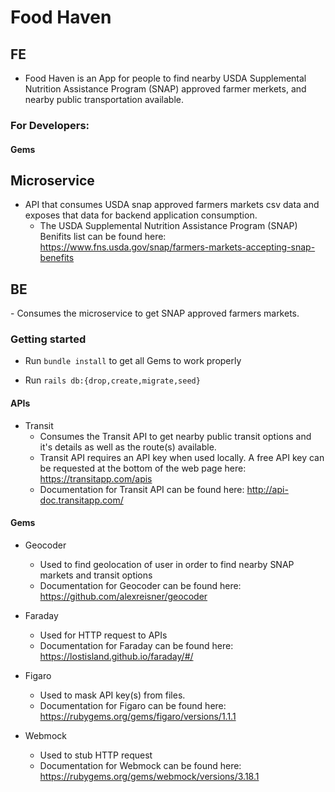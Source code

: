 <h1>Food Haven</h1>

<h2>FE</h2>

- Food Haven is an App for people to find nearby USDA Supplemental Nutrition Assistance Program (SNAP) approved farmer merkets, and nearby public transportation available.

<h3>For Developers:</h3>

<h4>Gems</h4>

<h2>Microservice</h2>

- API that consumes USDA snap approved farmers markets csv data and exposes that data for backend application consumption.
  - The USDA Supplemental Nutrition Assistance Program (SNAP) Benifits list can be found here: https://www.fns.usda.gov/snap/farmers-markets-accepting-snap-benefits

<h2>BE</h2>
- Consumes the microservice to get SNAP approved farmers markets. <br>

<h3>Getting started</h3>

- Run `bundle install` to get all Gems to work properly

- Run `rails db:{drop,create,migrate,seed}`

<h4>APIs</h4>

- Transit
  - Consumes the Transit API to get nearby public transit options and it's details as well as the route(s) available.
  - Transit API requires an API key when used locally. A free API key can be requested at the bottom of the web page here: https://transitapp.com/apis
  - Documentation for Transit API can be found here: http://api-doc.transitapp.com/
    
<h4>Gems</h4>

- Geocoder
  - Used to find geolocation of user in order to find nearby SNAP markets and transit options
  - Documentation for Geocoder can be found here: https://github.com/alexreisner/geocoder
    
- Faraday
  - Used for HTTP request to APIs 
  - Documentation for Faraday can be found here: https://lostisland.github.io/faraday/#/

- Figaro
  - Used to mask API key(s) from files. 
  - Documentation for Figaro can be found here: https://rubygems.org/gems/figaro/versions/1.1.1

- Webmock
  - Used to stub HTTP request
  - Documentation for Webmock can be found here: https://rubygems.org/gems/webmock/versions/3.18.1




